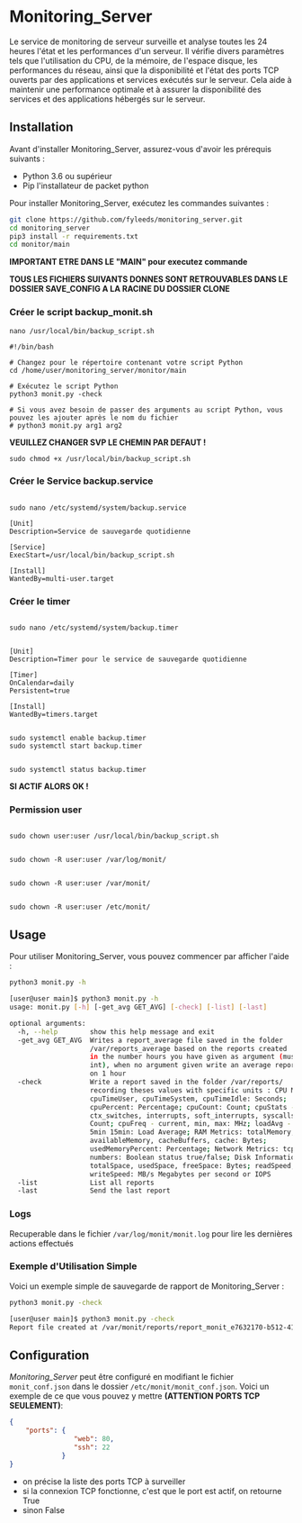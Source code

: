 
# Monitoring_Server

Le service de monitoring de serveur surveille et analyse toutes les 24 heures l'état et les performances d'un serveur. Il vérifie divers paramètres tels que l'utilisation du CPU, de la mémoire, de l'espace disque, les performances du réseau, ainsi que la disponibilité et l'état des ports TCP ouverts par des applications et services exécutés sur le serveur. Cela aide à maintenir une performance optimale et à assurer la disponibilité des services et des applications hébergés sur le serveur.

## Installation

Avant d'installer Monitoring_Server, assurez-vous d'avoir les prérequis suivants :

- Python 3.6 ou supérieur
- Pip l'installateur de packet python

Pour installer Monitoring_Server, exécutez les commandes suivantes :

```bash
git clone https://github.com/fyleeds/monitoring_server.git
cd monitoring_server 
pip3 install -r requirements.txt
cd monitor/main
```
**IMPORTANT ETRE DANS LE "MAIN" pour executez commande**

**TOUS LES FICHIERS SUIVANTS DONNES SONT RETROUVABLES DANS LE DOSSIER SAVE_CONFIG A LA RACINE DU DOSSIER CLONE**

### Créer le script backup_monit.sh

```
nano /usr/local/bin/backup_script.sh
```

```
#!/bin/bash

# Changez pour le répertoire contenant votre script Python
cd /home/user/monitoring_server/monitor/main

# Exécutez le script Python
python3 monit.py -check

# Si vous avez besoin de passer des arguments au script Python, vous pouvez les ajouter après le nom du fichier
# python3 monit.py arg1 arg2
```
**VEUILLEZ CHANGER SVP LE CHEMIN PAR DEFAUT !**
```
sudo chmod +x /usr/local/bin/backup_script.sh
```
### Créer le Service backup.service
```

sudo nano /etc/systemd/system/backup.service

```
```
[Unit]
Description=Service de sauvegarde quotidienne

[Service]
ExecStart=/usr/local/bin/backup_script.sh

[Install]
WantedBy=multi-user.target
```
### Créer le timer
```

sudo nano /etc/systemd/system/backup.timer

```
```

[Unit]
Description=Timer pour le service de sauvegarde quotidienne

[Timer]
OnCalendar=daily
Persistent=true

[Install]
WantedBy=timers.target

```
```

sudo systemctl enable backup.timer
sudo systemctl start backup.timer

```
```

sudo systemctl status backup.timer

```
**SI ACTIF ALORS OK !**

### Permission user
```

sudo chown user:user /usr/local/bin/backup_script.sh

```
```

sudo chown -R user:user /var/log/monit/

```
```

sudo chown -R user:user /var/monit/

```
```

sudo chown -R user:user /etc/monit/

```

## Usage

Pour utiliser Monitoring_Server, vous pouvez commencer par afficher l'aide :

```bash
python3 monit.py -h
```
```bash
[user@user main]$ python3 monit.py -h
usage: monit.py [-h] [-get_avg GET_AVG] [-check] [-list] [-last]

optional arguments:
  -h, --help        show this help message and exit
  -get_avg GET_AVG  Writes a report_average file saved in the folder
                    /var/reports_average based on the reports created
                    in the number hours you have given as argument (must be a
                    int), when no argument given write an average report based
                    on 1 hour
  -check            Write a report saved in the folder /var/reports/
                    recording theses values with specific units : CPU Metrics:
                    cpuTimeUser, cpuTimeSystem, cpuTimeIdle: Seconds;
                    cpuPercent: Percentage; cpuCount: Count; cpuStats -
                    ctx_switches, interrupts, soft_interrupts, syscalls:
                    Count; cpuFreq - current, min, max: MHz; loadAvg - 1min
                    5min 15min: Load Average; RAM Metrics: totalMemory,
                    availableMemory, cacheBuffers, cache: Bytes;
                    usedMemoryPercent: Percentage; Network Metrics: tcp - Port
                    numbers: Boolean status true/false; Disk Information:
                    totalSpace, usedSpace, freeSpace: Bytes; readSpeed,
                    writeSpeed: MB/s Megabytes per second or IOPS
  -list             List all reports
  -last             Send the last report

```
### Logs

Recuperable dans le fichier `/var/log/monit/monit.log` pour lire les dernières actions effectués

### Exemple d'Utilisation Simple

Voici un exemple simple de sauvegarde de rapport de Monitoring_Server :

```bash
python3 monit.py -check
```
```bash
[user@user main]$ python3 monit.py -check
Report file created at /var/monit/reports/report_monit_e7632170-b512-4120-8ff0-682346acc531_14-01-2024_23-48-40.json
```
## Configuration

*Monitoring_Server* peut être configuré en modifiant le fichier `monit_conf.json` dans le dossier `/etc/monit/monit_conf.json`. Voici un exemple de ce que vous pouvez y mettre **(ATTENTION PORTS TCP SEULEMENT)**:

```json
{
    "ports": {
                "web": 80,
                "ssh": 22
             }
}
```

- on précise la liste des ports TCP à surveiller
- si la connexion TCP fonctionne, c'est que le port est actif, on retourne True
- sinon False
